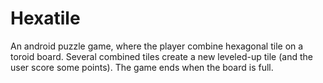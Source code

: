 # Hexatile
An android puzzle game, where the player combine hexagonal 
tile on a toroid board. Several combined tiles create a new leveled-up tile (and the user score some points).
The game ends when the board is full.

